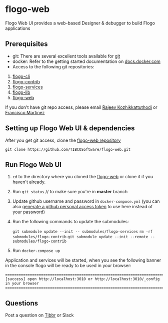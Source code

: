 # flogo-web

Flogo Web UI provides a web-based Designer & debugger to build Flogo applications 


## Prerequisites

- git: There are several excellent tools available for [git](https://git-scm.com/downloads)
- docker:  Refer to the getting started documentation on [docs.docker.com](https://docs.docker.com/)
- Access to the following git repositories:

1. [flogo-cli](https://github.com/TIBCOSoftware/flogo-cli.git)
2. [flogo-contrib](https://github.com/TIBCOSoftware/flogo-contrib.git)
3. [flogo-services](https://github.com/TIBCOSoftware/flogo-services.git)
4. [flogo-lib](https://github.com/TIBCOSoftware/flogo-lib.git)
5. [flogo-web](https://github.com/TIBCOSoftware/flogo-web.git)

If you don't have git repo access, please email [Rajeev Kozhikkattuthodi](mailto:rkozhikk@tibco.com?subject=Flogo%20Git%20Access) or [Francisco Martinez](mailto:fmartinez@tibco.com?subject=Flogo%20Git%20Access)

## Setting up Flogo Web UI & dependencies

After you get git access, clone the [flogo-web repository](https://github.com/TIBCOSoftware/flogo-web.git)

```
git clone https://github.com/TIBCOSoftware/flogo-web.git
```

## Run Flogo Web UI 

1. `cd` to the directory where you cloned the [flogo-web](https://github.com/TIBCOSoftware/flogo-web.git) or clone it if you haven't already.
1. Run `git status` // to make sure you're in **master** branch
1. Update github username and password in `docker-compose.yml` (you can also [generate a github personal access token](https://help.github.com/articles/creating-an-access-token-for-command-line-use/) to use here instead of your password)
1. Run the following commands to update the submodules:
   
   `git submodule update --init -- submodules/flogo-services`
   `rm -rf submodules/flogo-contrib`
   `git submodule update --init --remote -- submodules/flogo-contrib`

1. Run `docker-compose up`

Application and services will be started, when you see the following banner in the console flogo will be ready to be used in your browser:

```
=============================================================================================
[success] open http://localhost:3010 or http://localhost:3010/_config in your browser
=============================================================================================
```

## Questions 

Post a question on [Tibbr](https://tibco.tibbr.com/tibbr/#!/subjects/48414) or Slack

